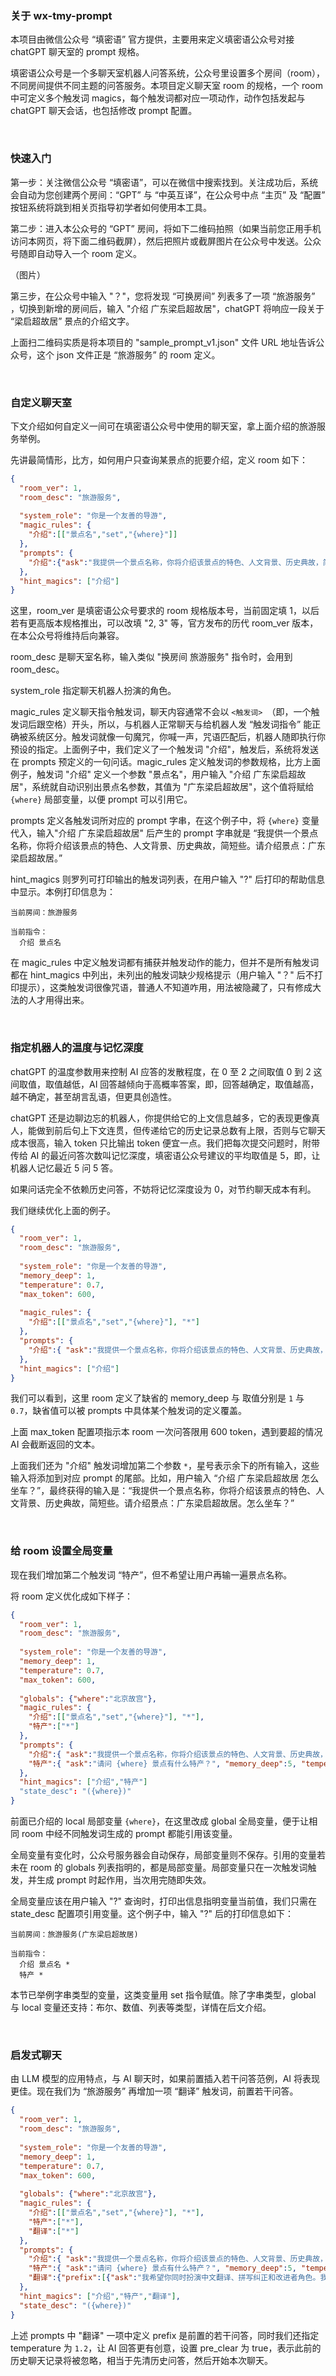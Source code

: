 ### 关于 wx-tmy-prompt

本项目由微信公众号 “填密语” 官方提供，主要用来定义填密语公众号对接 chatGPT 聊天室的 prompt 规格。

填密语公众号是一个多聊天室机器人问答系统，公众号里设置多个房间（room），不同房间提供不同主题的问答服务。本项目定义聊天室 room 的规格，一个 room 中可定义多个触发词 magics，每个触发词都对应一项动作，动作包括发起与 chatGPT 聊天会话，也包括修改 prompt 配置。

&nbsp;

### 快速入门

第一步：关注微信公众号 “填密语”，可以在微信中搜索找到。关注成功后，系统会自动为您创建两个房间：“GPT” 与 “中英互译”，在公众号中点 “主页” 及 “配置” 按钮系统将跳到相关页指导初学者如何使用本工具。

第二步：进入本公众号的 “GPT” 房间，将如下二维码拍照（如果当前您正用手机访问本网页，将下面二维码截屏），然后把照片或截屏图片在公众号中发送。公众号随即自动导入一个 room 定义。

（图片）

第三步，在公众号中输入 "？"，您将发现 “可换房间” 列表多了一项 “旅游服务” ，切换到新增的房间后，输入 "介绍 广东梁启超故居"，chatGPT 将响应一段关于 “梁启超故居” 景点的介绍文字。

上面扫二维码实质是将本项目的 "sample_prompt_v1.json" 文件 URL 地址告诉公众号，这个 json 文件正是 “旅游服务” 的 room 定义。

&nbsp;

### 自定义聊天室

下文介绍如何自定义一间可在填密语公众号中使用的聊天室，拿上面介绍的旅游服务举例。

先讲最简情形，比方，如何用户只查询某景点的扼要介绍，定义 room 如下：

``` json
{
  "room_ver": 1,
  "room_desc": "旅游服务",
  
  "system_role": "你是一个友善的导游",
  "magic_rules": {
    "介绍":[["景点名","set","{where}"]]
  },
  "prompts": {
    "介绍":{"ask":"我提供一个景点名称，你将介绍该景点的特色、人文背景、历史典故，简短些。请介绍景点：{where} 。"}
  },
  "hint_magics": ["介绍"]
}
```

这里，room_ver 是填密语公众号要求的 room 规格版本号，当前固定填 1，以后若有更高版本规格推出，可以改填 "2, 3" 等，官方发布的历代 room_ver 版本，在本公众号将维持后向兼容。

room_desc 是聊天室名称，输入类似 "换房间 旅游服务" 指令时，会用到 room_desc。

system_role 指定聊天机器人扮演的角色。

magic_rules 定义聊天指令触发词，聊天内容通常不会以 `<触发词> `（即，一个触发词后跟空格）开头，所以，与机器人正常聊天与给机器人发 “触发词指令” 能正确被系统区分。触发词就像一句魔咒，你喊一声，咒语匹配后，机器人随即执行你预设的指定。上面例子中，我们定义了一个触发词 "介绍"，触发后，系统将发送在 prompts 预定义的一句问话。magic_rules 定义触发词的参数规格，比方上面例子，触发词 "介绍" 定义一个参数 "景点名"，用户输入 "介绍 广东梁启超故居"，系统就自动识别出景点名参数，其值为 "广东梁启超故居"，这个值将赋给 `{where}` 局部变量，以便 prompt 可以引用它。

prompts 定义各触发词所对应的 prompt 字串，在这个例子中，将 `{where}` 变量代入，输入"介绍 广东梁启超故居" 后产生的 prompt 字串就是 “我提供一个景点名称，你将介绍该景点的特色、人文背景、历史典故，简短些。请介绍景点：广东梁启超故居。” 

hint_magics 则罗列可打印输出的触发词列表，在用户输入 "?" 后打印的帮助信息中显示。本例打印信息为：

```
当前房间：旅游服务

当前指令：
  介绍 景点名
```

在 magic_rules 中定义触发词都有捕获并触发动作的能力，但并不是所有触发词都在 hint_magics 中列出，未列出的触发词缺少规格提示（用户输入 "？" 后不打印提示），这类触发词很像咒语，普通人不知道咋用，用法被隐藏了，只有修成大法的人才用得出来。

&nbsp;

### 指定机器人的温度与记忆深度

chatGPT 的温度参数用来控制 AI 应答的发散程度，在 0 至 2 之间取值 0 到 2 这间取值，取值越低，AI 回答越倾向于高概率答案，即，回答越确定，取值越高，越不确定，甚至胡言乱语，但更具创造性。

chatGPT 还是边聊边忘的机器人，你提供给它的上文信息越多，它的表现更像真人，能做到前后句上下文连贯，但传递给它的历史记录总数有上限，否则与它聊天成本很高，输入 token 只比输出 token 便宜一点。我们把每次提交问题时，附带传给 AI 的最近问答次数叫记忆深度，填密语公众号建议的平均取值是 5，即，让机器人记忆最近 5 问 5 答。

如果问话完全不依赖历史问答，不妨将记忆深度设为 0，对节约聊天成本有利。

我们继续优化上面的例子。

``` json
{
  "room_ver": 1,
  "room_desc": "旅游服务",
  
  "system_role": "你是一个友善的导游",
  "memory_deep": 1,
  "temperature": 0.7,
  "max_token": 600,
  
  "magic_rules": {
    "介绍":[["景点名","set","{where}"], "*"]
  },
  "prompts": {
    "介绍":{ "ask":"我提供一个景点名称，你将介绍该景点的特色、人文背景、历史典故，简短些。请介绍景点：{where} 。", "memory_deep":3, "temperature":0 }
  },
  "hint_magics": ["介绍"]
}
```

我们可以看到，这里 room 定义了缺省的 memory_deep 与 取值分别是 `1` 与 `0.7`，缺省值可以被 prompts 中具体某个触发词的定义覆盖。

上面 max_token 配置项指示本 room 一次问答限用 600 token，遇到要超的情况 AI 会截断返回的文本。

上面我们还为 "介绍" 触发词增加第二个参数  `*`，星号表示余下的所有输入，这些输入将添加到对应 prompt 的尾部。比如，用户输入 “介绍 广东梁启超故居 怎么坐车？”，最终获得的输入是：“我提供一个景点名称，你将介绍该景点的特色、人文背景、历史典故，简短些。请介绍景点：广东梁启超故居。怎么坐车？”

&nbsp;

### 给 room 设置全局变量

现在我们增加第二个触发词 “特产”，但不希望让用户再输一遍景点名称。

将 room 定义优化成如下样子：

``` json
{
  "room_ver": 1,
  "room_desc": "旅游服务",
  
  "system_role": "你是一个友善的导游",
  "memory_deep": 1,
  "temperature": 0.7,
  "max_token": 600,
  
  "globals": {"where":"北京故宫"},
  "magic_rules": {
    "介绍":[["景点名","set","{where}"], "*"],
    "特产":["*"]
  },
  "prompts": {
    "介绍":{ "ask":"我提供一个景点名称，你将介绍该景点的特色、人文背景、历史典故，简短些。请介绍景点：{where} 。", "memory_deep":3, "temperature":0 },
    "特产":{ "ask":"请问 {where} 景点有什么特产？", "memory_deep":5, "temperature":0}
  },
  "hint_magics": ["介绍","特产"]
  "state_desc": "({where})"
}
```

前面已介绍的 local 局部变量 `{where}`，在这里改成 global 全局变量，便于让相同 room 中经不同触发词生成的 prompt 都能引用该变量。

全局变量有变化时，公众号服务器会自动保存，局部变量则不保存。引用的变量若未在 room 的 globals 列表指明的，都是局部变量。局部变量只在一次触发词触发，并生成 prompt 时起作用，当次用完随即失效。

全局变量应该在用户输入 "?" 查询时，打印出信息指明变量当前值，我们只需在 state_desc 配置项引用变量。这个例子中，输入 "?" 后的打印信息如下：

```
当前房间：旅游服务(广东梁启超故居)

当前指令：
  介绍 景点名 *
  特产 *
```

本节已举例字串类型的变量，这类变量用 set 指令赋值。除了字串类型，global 与 local 变量还支持：布尔、数值、列表等类型，详情在后文介绍。

&nbsp;

### 启发式聊天

由 LLM 模型的应用特点，与 AI 聊天时，如果前置插入若干问答范例，AI 将表现更佳。现在我们为 “旅游服务” 再增加一项 “翻译” 触发词，前置若干问答。

``` json
{
  "room_ver": 1,
  "room_desc": "旅游服务",
  
  "system_role": "你是一个友善的导游",
  "memory_deep": 1,
  "temperature": 0.7,
  "max_token": 600,
  
  "globals": {"where":"北京故宫"},
  "magic_rules": {
    "介绍":[["景点名","set","{where}"], "*"],
    "特产":["*"],
    "翻译":["*"]
  },
  "prompts": {
    "介绍":{ "ask":"我提供一个景点名称，你将介绍该景点的特色、人文背景、历史典故，简短些。请介绍景点：{where} 。", "memory_deep":3, "temperature":0 },
    "特产":{ "ask":"请问 {where} 景点有什么特产？", "memory_deep":5, "temperature":0},
    "翻译":{"prefix":[{"ask":"我希望你同时扮演中文翻译、拼写纠正和改进者角色。我会以任何语言与你交谈，你会检测语言，翻译它，并用更为优美、高雅的高级中文词汇和句子来回答我的文本，保持意义相同，但使它们更具文学性，请只回复更正和改进，不要写解释。","answer":"好的"}, {"ask":"istanbulu cok seviyom burada olmak cok guzel","answer":"我非常喜欢伊斯坦布尔，在这里很愉快。"}],"ask":"","temperature":1.2, "pre_clear":true}
  },
  "hint_magics": ["介绍","特产","翻译"],
  "state_desc": "({where})"
}
```

上述 prompts 中 "翻译" 一项中定义 prefix 是前置的若干问答，同时我们还指定 temperature 为 `1.2`，让 AI 回答更有创意，设置 pre_clear 为 true，表示此前的历史聊天记录将被忽略，相当于先清历史问答，然后开始本次聊天。

&nbsp;
